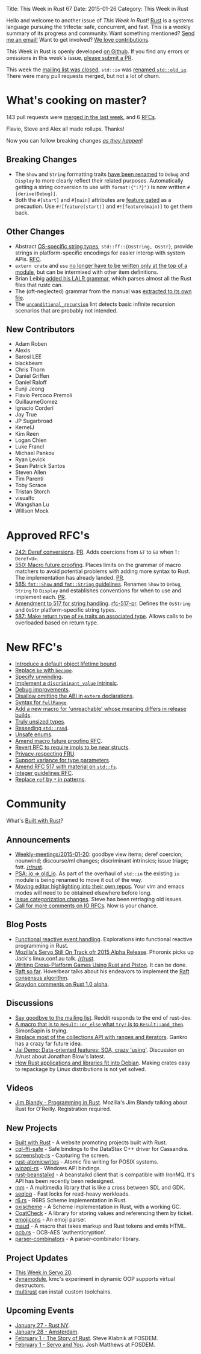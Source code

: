 Title: This Week in Rust 67
Date: 2015-01-26
Category: This Week in Rust

Hello and welcome to another issue of *This Week in Rust*!
[Rust](http://rust-lang.org) is a systems language pursuing the trifecta:
safe, concurrent, and fast. This is a weekly summary of its progress and
community. Want something mentioned? [Send me an
email!](mailto:corey@octayn.net?subject=This%20Week%20in%20Rust%20Suggestion)
Want to get involved? [We love
contributions](https://github.com/mozilla/rust/wiki/Note-guide-for-new-contributors).

This Week in Rust is openly developed [on Github](https://github.com/cmr/this-week-in-rust).
If you find any errors or omissions in this week's issue, [please submit a PR](https://github.com/cmr/this-week-in-rust/pulls).

This week the [mailing list was closed][ml], `std::io` was [renamed
`std::old_io`][oldio]. There were many pull requests merged, but not a
lot of churn.

[ml]: https://mail.mozilla.org/pipermail/rust-dev/2015-January/011558.html
[oldio]: http://discuss.rust-lang.org/t/psa-io-old-io/1403

# What's cooking on master?

143 pull requests were [merged in the last week][merged], and 6 [RFCs][rfcs].

[merged]: https://github.com/rust-lang/rust/pulls?q=is%3Apr+is%3Amerged+merged%3A2015-01-19..2015-01-25
[rfcs]: https://github.com/rust-lang/rfcs/pulls?q=is%3Apr+is%3Amerged+merged%3A2015-01-19..2015-01-25

Flavio, Steve and Alex all made rollups. Thanks!

Now you can follow breaking changes *[as they happen][BitRust]*!

[BitRust]: http://bitrust.octarineparrot.com/

## Breaking Changes

* The `Show` and `String` formatting traits [have been renamed][fmt]
  to `Debug` and `Display` to more clearly reflect their related
  purposes. Automatically getting a string conversion to use with
  `format!{":?}")` is now written `#[derive(Debug)]`.
* Both the `#[start]` and `#[main]` attributes are [feature
  gated][gatemain] as a precaution. Use `#![feature(start)]` and
  `#![feature(main)]` to get them back.

[fmt]: https://github.com/rust-lang/rust/pull/21457
[gatemain]: https://github.com/rust-lang/rust/pull/21257

## Other Changes

* Abstract [OS-specific string types][osstr], `std::ff::{OsString,
  OsStr}`, provide strings in platform-specific encodings for easier
  interop with system APIs. [RFC][osstr-rfc].
* `extern crate` and `use` [no longer have to be written only at the
  top of a module][viewitems], but can be intermixed with other item
  definitions.
* Brian Leibig [added his LALR grammar][lalr], which parses almost all
  the Rust files that rustc can.
* The (oft-neglected) grammar from the manual was [extracted to its
  own file][grammar].
* The [`unconditional_recursion`][recur] lint detects basic
  infinite recursion scenarios that are probably not intended.

[osstr]: https://github.com/rust-lang/rust/pull/21488
[osstr-rfc]: https://github.com/rust-lang/rfcs/blob/master/text/0517-io-os-reform.md
[viewitems]: https://github.com/rust-lang/rust/pull/20179
[grammar]: https://github.com/rust-lang/rust/pull/19353
[recur]: https://github.com/rust-lang/rust/pull/20373
[lalr]: https://github.com/rust-lang/rust/pull/21452

## New Contributors

* Adam Roben
* Alexis
* Barosl LEE
* blackbeam
* Chris Thorn
* Daniel Griffen
* Daniel Raloff
* Eunji Jeong
* Flavio Percoco Premoli
* GuillaumeGomez
* Ignacio Corderi
* Jay True
* JP Sugarbroad
* KernelJ
* Kim Røen
* Logan Chien
* Luke Francl
* Michael Pankov
* Ryan Levick
* Sean Patrick Santos
* Steven Allen
* Tim Parenti
* Toby Scrace
* Tristan Storch
* visualfc
* Wangshan Lu
* Willson Mock

# Approved RFC's

* [242: Deref conversions][rfc-242]. [PR][rfc-242-pr]. Adds coercions
  from `&T` to `&U` when `T: Deref<U>`.
* [550: Macro future proofing][rfc-550]. Places limits on the grammar
  of macro matchers to avoid potential problems with adding more
  syntax to Rust. The implementation has already
  landed. [PR][rfc-550-pr].
* [565: `fmt::Show` and `fmt::String` guidelines][rfc-565]. Renames
  `Show` to `Debug`, `String` to `Display` and establishes conventions
  for when to use and implement each. [PR][rfc-565-pr].
* [Amendment to 517 for string handling][rfc-517]. [rfc-517-pr]. Defines
  the `OsString` and `OsStr` platform-specific string types.
* [587: Make return type of `Fn` traits an associated type][rfc-587]. Allows
  calls to be overloaded based on return type.

[rfc-242]: https://github.com/rust-lang/rfcs/blob/master/text/0241-deref-conversions.md
[rfc-242-pr]: https://github.com/rust-lang/rfcs/pull/241
[rfc-550]: https://github.com/rust-lang/rfcs/blob/master/text/0550-macro-future-proofing.md
[rfc-550-pr]: https://github.com/rust-lang/rfcs/pull/550
[rfc-565]: https://github.com/rust-lang/rfcs/blob/master/text/0565-show-string-guidelines.md
[rfc-565-pr]: https://github.com/rust-lang/rfcs/pull/565
[rfc-517]: https://github.com/rust-lang/rfcs/blob/master/text/0517-io-os-reform.md#string-handling
[rfc-517-pr]: https://github.com/rust-lang/rfcs/pull/575
[rfc-587]: https://github.com/rust-lang/rfcs/blob/master/text/0587-fn-return-should-be-an-associated-type.md
[rfc-587-pr]: https://github.com/rust-lang/rfcs/pull/587

# New RFC's

* [Introduce a default object lifetime bound][rfc-599-pr].
* [Replace `be` with `become`][rfc-601-pr].
* [Specify unwinding][rfc-638-pr].
* [Implement a `discriminant_value` intrinsic][rfc-639-pr].
* [Debug improvements][rfc-640-pr].
* [Disallow omitting the ABI in `extern` declarations][rfc-697-pr].
* [Syntax for `FullRange`][rfc-702-pr].
* [Add a new macro for 'unreachable' whose meaning differs in release
  builds][rfc-706-pr].
* [Truly unsized types][rfc-709-pr].
* [Reseeding `std::rand`][rfc-722-pr].
* [Unsafe enums][rfc-724-pr].
* [Amend macro future proofing RFC][rfc-733-pr].
* [Revert RFC to require impls to be near structs][rfc-735-pr].
* [Privacy-respecting FRU][rfc-736-pr].
* [Support variance for type parameters][rfc-738-pr].
* [Amend RFC 517 with material on `std::fs`][rfc-739-pr].
* [Integer guidelines RFC][rfc-741-pr].
* [Replace `ref` by `*` in patterns][rfc-742-pr].

[rfc-599-pr]: https://github.com/rust-lang/rfcs/pull/599
[rfc-601-pr]: https://github.com/rust-lang/rfcs/pull/601
[rfc-638-pr]: https://github.com/rust-lang/rfcs/pull/638
[rfc-639-pr]: https://github.com/rust-lang/rfcs/pull/639
[rfc-640-pr]: https://github.com/rust-lang/rfcs/pull/640
[rfc-697-pr]: https://github.com/rust-lang/rfcs/pull/697
[rfc-702-pr]: https://github.com/rust-lang/rfcs/pull/702
[rfc-706-pr]: https://github.com/rust-lang/rfcs/pull/706
[rfc-709-pr]: https://github.com/rust-lang/rfcs/pull/709
[rfc-722-pr]: https://github.com/rust-lang/rfcs/pull/722
[rfc-724-pr]: https://github.com/rust-lang/rfcs/pull/724
[rfc-733-pr]: https://github.com/rust-lang/rfcs/pull/733
[rfc-735-pr]: https://github.com/rust-lang/rfcs/pull/735
[rfc-736-pr]: https://github.com/rust-lang/rfcs/pull/736
[rfc-738-pr]: https://github.com/rust-lang/rfcs/pull/738
[rfc-739-pr]: https://github.com/rust-lang/rfcs/pull/739
[rfc-741-pr]: https://github.com/rust-lang/rfcs/pull/741
[rfc-742-pr]: https://github.com/rust-lang/rfcs/pull/742

# Community

What's [Built with Rust]?

[Built with Rust]: http://builtwithrust.com/

## Announcements

* [Weekly-meetings/2015-01-20][mtg]: goodbye view items; deref
  coercion; nounwind; discourse/ml changes; discriminant intrinsics;
  issue triage; fott. [/r/rust][mtg-r-rust].
* [PSA: io => old_io][oldio]. As part of the overhaul of `std::io` the
  existing `io` module is being renamed to move it out of the way.
* [Moving editor highlighting into their own repos][edit]. Your vim
  and emacs modes will need to be obtained elsewhere before long.
* [Issue categorization changes][iss]. Steve has been retriaging old
  issues.
* [Call for more comments on IO RFCs][iorfcs]. Now is your chance.

[mtg]: https://github.com/rust-lang/meeting-minutes/blob/master/weekly-meetings/2015-01-20.md
[mtg-r-rust]: https://www.reddit.com/r/rust/comments/2t405p/weekly_meeting_20150120_goodbye_view_items_deref/
[edit]: http://discuss.rust-lang.org/t/moving-editor-highlighting-into-their-own-repos/1395
[oldio]: http://discuss.rust-lang.org/t/psa-io-old-io/1403
[iss]: http://discuss.rust-lang.org/t/issue-categorization-changes/1417
[iorfcs]: http://discuss.rust-lang.org/t/call-for-more-comments-io-rfcs/1449

## Blog Posts

* [Functional reactive event handling][frp]. Explorations into
  functional reactive programming in Rust.
* [Mozilla's Servo Still On Track ofr 2015 Alpha
  Release][servo]. Phoronix picks up Jack's linux.conf.au
  talk. [/r/rust][servo-r-rust].
* [Writing Cross-Platform Games Using Rust and Piston][games]. It can
  be done.
* [Raft so far][raft-rs]. Hoverbear talks about his endeavors to
  implement the [Raft consensus algorithm][raft].
* [Graydon comments on Rust 1.0 alpha][graydon].

[frp]: http://blog.ebopp.de/blog/2015/01/26/frp-in-rust/
[servo]: http://www.phoronix.com/scan.php?page=news_item&px=Mozilla-Servo-Engine-LCA2015
[servo-r-rust]: https://www.reddit.com/r/rust/comments/2t0po8/mozillas_servo_still_on_track_for_2015_alpha/
[graydon]: http://graydon2.dreamwidth.org/195706.html
[games]: https://github.com/tedsta/getting-started-with-piston
[raft-rs]: http://www.hoverbear.org/2015/01/25/raft-so-far/
[raft]: https://raftconsensus.github.io/

## Discussions

* [Say goodbye to the mailing list][ml]. Reddit responds to the end of
  rust-dev.
* [A macro that is to `Result::or_else` what `try!` is to
  `Result::and_then`][try]. SimonSapin is trying.
* [Replace most of the collections API with ranges and
  iterators][ranges]. Gankro has a crazy far future idea.
* [Jai Demo: Data-oriented features: SOA, crazy
  'using'][jai]. Discussion on /r/rust about Jonathan Blow's latest.
* [How Rust applications and libraries fit into Debian][deb]. Making
  crates easy to repackage by Linux distributions is not yet solved.

[ranges]: http://discuss.rust-lang.org/t/crazy-replace-most-of-the-collections-api-with-ranges-and-iterators/1375
[jai]: https://www.reddit.com/r/rust/comments/2t6xqz/jai_demo_dataoriented_features_soa_crazy_using/
[ml]: https://www.reddit.com/r/rust/comments/2tdqgc/rustdev_say_goodbye_to_the_mailing_list/
[try]: http://discuss.rust-lang.org/t/a-macro-that-is-to-result-or-else-what-try-is-to-result-and-then/1416
[deb]: https://www.reddit.com/r/rust/comments/2tnql2/how_rust_applications_and_libraries_fit_into/

## Videos

* [Jim Blandy - Programming in Rust][blandy]. Mozilla's Jim Blandy
  talking about Rust for O'Reilly. Registration required.

[blandy]: http://post.oreilly.com/rd/9z1z7bquivj2k5agpg7tuouo569mv0bkk8e4jrajhv0

## New Projects

* [Built with Rust] - A website promoting projects built with Rust.
* [cql-ffi-safe] - Safe bindings to the DataStax C++ driver for Cassandra.
* [screenshot-rs] - Capturing the screen.
* [rust-atomicwrites] - Atomic file writing for POSIX systems.
* [winapi-rs] - Windows API bindings.
* [rust-beanstalkd] - A beanstalkd client that is compatible with
  IronMQ. It's API has been recently been redesigned.
* [mm] - A multimedia library that is like a cross between SDL and GDK.
* [seqloq] - Fast locks for read-heavy workloads.
* [r6.rs] - R6RS Scheme implementation in Rust.
* [oxischeme] - A Scheme implementation in Rust, with a working GC.
* [CoatCheck] - A library for storing values and referencing them by
  ticket.
* [emojicons] - An emoji parser.
* [maud] - A macro that takes markup and Rust tokens and emits HTML.
* [ocb.rs] - OCB-AES 'authenticryption'.
* [parser-combinators] - A parser-combinator library.

[Built with Rust]: http://builtwithrust.com/
[cql-ffi-safe]: https://github.com/tupshin/cql-ffi-safe
[screenshot-rs]: https://github.com/alexchandel/screenshot-rs
[rust-atomicwrites]: https://github.com/untitaker/rust-atomicwrites
[winapi-rs]: https://github.com/retep998/winapi-rs
[rust-beanstalkd]: https://github.com/schickling/rust-beanstalkd
[mm]: https://github.com/Daggerbot/mm
[seqloq]: https://github.com/kmcallister/seqloq
[r6.rs]: https://github.com/kimhyunkang/r6.rs
[oxischeme]: https://fitzgen.github.io/oxischeme/oxischeme/index.html
[CoatCheck]: https://www.reddit.com/r/rust/comments/2th6qf/library_coatcheck/
[emojicons]: https://github.com/sindriava/rust-emojicons
[ocb.rs]: https://github.com/kmcallister/ocb.rs
[parser-combinators]: https://github.com/Marwes/parser-combinators
[maud]: https://lambda.xyz/maud/doc/maud/

## Project Updates

* [This Week in Servo 20][twis].
* [dynamodule], kmc's experiment in dynamic OOP supports virtual
  destructors.
* [multirust] can install custom toolchains.

[twis]: http://blog.servo.org/2015/01/20/twis-20/
[dynamodule]: https://github.com/kmcallister/dynamodule/blob/561191a6d735901cb351bf6e6aa29c79f08ca43a/README.md#virtual-destructors
[multirust]: https://www.reddit.com/r/rust/comments/2tnmu2/multirust_can_also_manage_custom_local_toolchains/

## Upcoming Events

* [January 27 - Rust NY][ny].
* [January 28 - Amsterdam][amst].
* [February 1 - The Story of Rust][steve]. Steve Klabnik at FOSDEM.
* [February 1 - Servo and You][jdm]. Josh Matthews at FOSDEM.

[ny]: http://www.meetup.com/RustNY/events/219961968/
[amst]: http://www.meetup.com/Rust-Amsterdam/events/218908906/
[steve]: https://fosdem.org/2015/schedule/event/the_story_of_rust/
[jdm]: https://fosdem.org/2015/schedule/event/servo_the_parallel_web_browser_and_you!/

